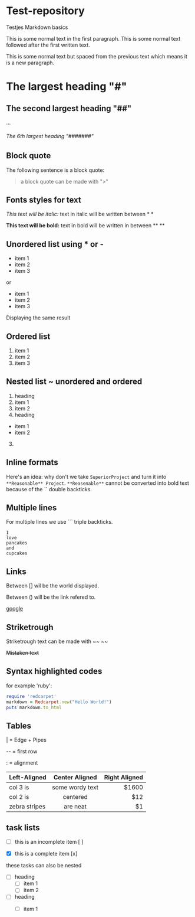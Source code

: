 # Test-repository
Testjes Markdown basics

This is some normal text in the first paragraph.
This is some normal text followed after the first written text.

This is some normal text but spaced from the previous text which means it is a new paragraph.

# The largest heading "#"
## The second largest heading "##"
…
###### The 6th largest heading "#######"

## Block quote

The following sentence is a block quote:
> a block quote can be made with ">"

## Fonts styles for text

*This text will be italic:* 
text in italic will be written between * *

**This text will be bold:**
text in bold will be written in between ** **

## Unordered list using * or -

* item 1 
* item 2
* item 3

or

- item 1
- item 2
- item 3

Displaying the same result

## Ordered list

1. item 1
2. item 2
3. item 3

## Nested list ~ unordered and ordered 

1. heading 
  1. item 1
  2. item 2
2. heading
  * item 1
  * item 2
3. 

## Inline formats

Here's an idea: why don't we take `SuperiorProject` and turn it into `**Reasonable** Project`.
`**Reasenable**` cannot be converted into bold text because of the `` double backticks.

## Multiple lines

For multiple lines we use ``` triple backticks.
```
I
love
pancakes
and
cupcakes
```

## Links

Between [] wil be the world displayed.

Between () will be the link refered to.

[google](www.google.be)

## Striketrough

Striketrough text can be made with ~~ ~~

~~Mistaken text~~

## Syntax highlighted codes

for example 'ruby':

```ruby
require 'redcarpet'
markdown = Redcarpet.new("Hello World!")
puts markdown.to_html
```
## Tables

| = Edge + Pipes

-- = first row

: = alignment


| Left-Aligned  | Center Aligned  | Right Aligned |
| :------------ |:---------------:| -----:|
| col 3 is      | some wordy text | $1600 |
| col 2 is      | centered        |   $12 |
| zebra stripes | are neat        |    $1 |

## task lists

- [ ] this is an incomplete item [ ]

- [x] this is a complete item [x]

these tasks can also be nested

- [ ] heading
  - [ ] item 1
  - [ ] item 2
- [ ] heading
  - [ ] item 1
  
